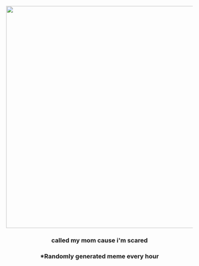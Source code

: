 <p align="center">
        <img src="https://i.redd.it/lm3mbvjx81l81.png" width="600" height="600">
        </p>
        <h3 align="center">called my mom cause i'm scared</h3>
        <h3 align="center">*Randomly generated meme every hour</h3>
    